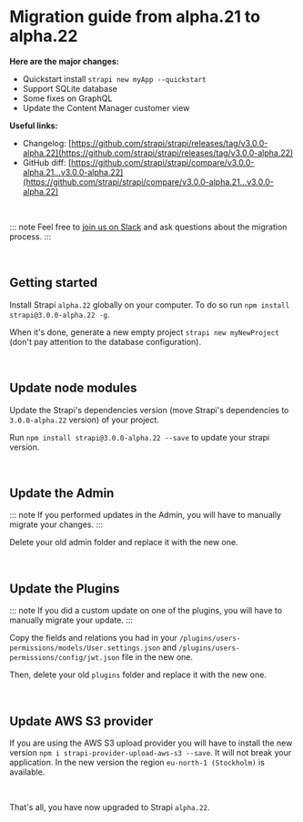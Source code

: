 # Migration guide from alpha.21 to alpha.22

**Here are the major changes:**

- Quickstart install `strapi new myApp --quickstart`
- Support SQLite database
- Some fixes on GraphQL
- Update the Content Manager customer view

**Useful links:**

- Changelog: [https://github.com/strapi/strapi/releases/tag/v3.0.0-alpha.22](https://github.com/strapi/strapi/releases/tag/v3.0.0-alpha.22)
- GitHub diff: [https://github.com/strapi/strapi/compare/v3.0.0-alpha.21...v3.0.0-alpha.22](https://github.com/strapi/strapi/compare/v3.0.0-alpha.21...v3.0.0-alpha.22)

<br>

::: note
Feel free to [join us on Slack](http://slack.strapi.io) and ask questions about the migration process.
:::

<br>

## Getting started

Install Strapi `alpha.22` globally on your computer. To do so run `npm install strapi@3.0.0-alpha.22 -g`.

When it's done, generate a new empty project `strapi new myNewProject` (don't pay attention to the database configuration).

<br>

## Update node modules

Update the Strapi's dependencies version (move Strapi's dependencies to `3.0.0-alpha.22` version) of your project.

Run `npm install strapi@3.0.0-alpha.22 --save` to update your strapi version.

<br>

## Update the Admin

::: note
If you performed updates in the Admin, you will have to manually migrate your changes.
:::

Delete your old admin folder and replace it with the new one.

<br>

## Update the Plugins

::: note
If you did a custom update on one of the plugins, you will have to manually migrate your update.
:::

Copy the fields and relations you had in your `/plugins/users-permissions/models/User.settings.json` and `/plugins/users-permissions/config/jwt.json` file in the new one.

Then, delete your old `plugins` folder and replace it with the new one.

<br>

## Update AWS S3 provider

If you are using the AWS S3 upload provider you will have to install the new version `npm i strapi-provider-upload-aws-s3 --save`.
It will not break your application. In the new version the region `eu-north-1 (Stockholm)` is available.

<br>

That's all, you have now upgraded to Strapi `alpha.22`.
